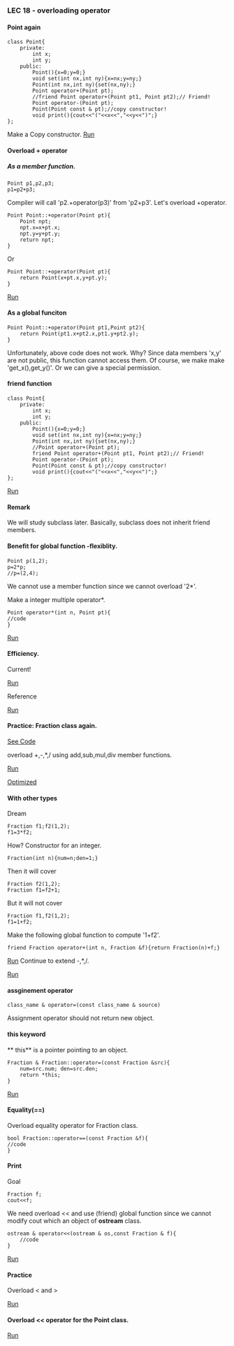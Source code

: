 ### LEC 18 - overloading operator

#### Point again
```
class Point{
    private:
        int x;
        int y;
    public:
        Point(){x=0;y=0;}
        void set(int nx,int ny){x=nx;y=ny;}
        Point(int nx,int ny){set(nx,ny);}
        Point operator+(Point pt);
        //friend Point operator+(Point pt1, Point pt2);// Friend!
        Point operator-(Point pt);
        Point(Point const & pt);//copy constructor!
        void print(){cout<<"("<<x<<","<<y<<")";}
};
```
Make a Copy constructor.
[Run](http://cpp.sh/9huw)


#### Overload + operator

##### As a member function.
```
Point p1,p2,p3;
p1=p2+p3;
```
Compiler will call 'p2.+operator(p3)' from  'p2+p3'. 
Let's overload +operator.
```
Point Point::+operator(Point pt){
    Point npt;
    npt.x=x+pt.x;
    npt.y=y+pt.y;
    return npt;
}
```
Or
```
Point Point::+operator(Point pt){
    return Point(x+pt.x,y+pt.y);
}
```
[Run](http://cpp.sh/232l)
#### As a global funciton
```
Point Point::+operator(Point pt1,Point pt2){
    return Point(pt1.x+pt2.x,pt1.y+pt2.y);
}
```
Unfortunately, above code does not work. Why?
Since data members 'x,y' are not public, this function cannot access them.
Of course, we make make 'get_x(),get_y()'. Or we can give a special permission.

#### friend function
```
class Point{
    private:
        int x;
        int y;
    public:
        Point(){x=0;y=0;}
        void set(int nx,int ny){x=nx;y=ny;}
        Point(int nx,int ny){set(nx,ny);}
        //Point operator+(Point pt);
        friend Point operator+(Point pt1, Point pt2);// Friend!
        Point operator-(Point pt);
        Point(Point const & pt);//copy constructor!
        void print(){cout<<"("<<x<<","<<y<<")";}
};
```
[Run](http://cpp.sh/3tgb)

#### Remark
We will study subclass later. Basically, subclass does not inherit friend members.

#### Benefit for global function -flexiblity.
```
Point p(1,2);
p=2*p;
//p=(2,4);
```
We cannot use a member function since we cannot overload '2*'.

Make a integer multiple operator*.
```
Point operator*(int n, Point pt){
//code
}
```
[Run](http://cpp.sh/6ton)

#### Efficiency.
Current! 

[Run](http://cpp.sh/8ueu)

Reference

[Run](http://cpp.sh/2lyg)

#### Practice: Fraction class again.
[See Code](http://cpp.sh/4tic)

overload +,-,*,/ using add,sub,mul,div member functions.


[Run](http://cpp.sh/6wdh)

[Optimized](http://cpp.sh/5kf7)

#### With other types
Dream
```
Fraction f1;f2(1,2);
f1=3*f2;
```
How?
Constructor for an integer.
```
Fraction(int n){num=n;den=1;}
```
Then it will cover
```
Fraction f2(1,2);
Fraction f1=f2+1;
```
But it will not cover
```
Fraction f1,f2(1,2);
f1=1+f2;
```
Make the following global function to compute '1+f2'.
```
friend Fraction operator+(int n, Fraction &f){return Fraction(n)+f;}
```
[Run](http://cpp.sh/5vb5)
Continue to extend -,*,/.

[Run](http://cpp.sh/8ver)


#### assginement operator
```
class_name & operator=(const class_name & source)
```
Assignment operator should not return new object.

#### this keyword
** this** is a pointer pointing to an object.

```
Fraction & Fraction::operator=(const Fraction &src){
    num=src.num; den=src.den;
    return *this;
}
```
[Run](http://cpp.sh/3if4)

#### Equality(==)
Overload equality operator for Fraction class.
```
bool Fraction::operator==(const Fraction &f){
//code
}
```

#### Print
Goal
```
Fraction f;
cout<<f;
```
We need overload << and use (friend) global function since we cannot modify cout which an object of **ostream** class.
```
ostream & operator<<(ostream & os,const Fraction & f){
    //code
}
```
[Run](http://cpp.sh/3b6y)

#### Practice
Overload < and >

[Run](http://cpp.sh/855l)

#### Overload << operator for the Point class.

[Run](http://cpp.sh/9fts)
